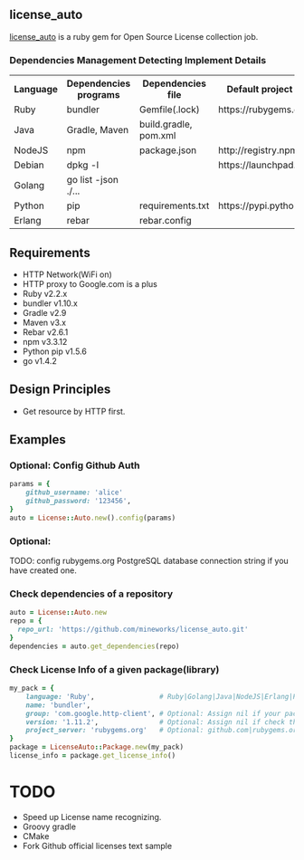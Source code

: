 ## license_auto
[license_auto](https://github.com/mineworks/license_auto) is a ruby gem for Open Source License collection job.

### Dependencies Management Detecting Implement Details
<table>
  <tr>
    <th>Language</th>
    <th>Dependencies programs</th>
    <th>Dependencies file</th>
    <th>Default project servers</th>
    <th>Optional</th>
    <th>Progress(%)</th>
  </tr>
  <tr>
    <td>Ruby</td>
    <td>bundler</td>
    <td>Gemfile(.lock)</td>
    <td>https://rubygems.org/</td>
    <td> https://rubygems.org/pages/data</td>
    <td>1</td>
  </tr>
  <tr>
    <td>Java</td>
    <td>Gradle, Maven</td>
    <td>build.gradle, pom.xml</td>
    <td></td>
    <td></td>
    <td>0</td>
  </tr>
  <tr>
    <td>NodeJS</td>
    <td>npm</td>
    <td>package.json</td>
    <td>http://registry.npmjs.org</td>
    <td></td>
    <td>0</td>
  </tr>
  <tr>
      <td>Debian</td>
      <td>dpkg -l</td>
      <td></td>
      <td>https://launchpad.net/</td>      
      <td></td>
      <td>0</td>
  </tr>
  <tr>
    <td>Golang</td>
    <td>go list -json ./...</td>
    <td></td>
    <td></td>
    <td></td>
    <td>0</td>
  </tr>
  <tr>
    <td>Python</td>
    <td>pip</td>
    <td>requirements.txt</td>
    <td>https://pypi.python.org/pypi</td>
    <td></td>
    <td>0</td>
  </tr>  
  <tr>
    <td>Erlang</td>
    <td>rebar</td>
    <td>rebar.config</td>
    <td></td>
    <td></td>
    <td>0</td>
  </tr>  
  
</table>

## Requirements
* HTTP Network(WiFi on)
* HTTP proxy to Google.com is a plus
* Ruby v2.2.x
* bundler v1.10.x
* Gradle v2.9
* Maven v3.x
* Rebar v2.6.1
* npm v3.3.12
* Python pip v1.5.6
* go v1.4.2


## Design Principles
* Get resource by HTTP first. 

## Examples

### Optional: Config Github Auth
``` ruby
params = {
    github_username: 'alice'
    github_password: '123456',
}
auto = License::Auto.new().config(params)
```

### Optional:

TODO: config rubygems.org PostgreSQL database connection string if you have created one.

### Check dependencies of a repository
``` ruby
auto = License::Auto.new
repo = {
  repo_url: 'https://github.com/mineworks/license_auto.git'
}
dependencies = auto.get_dependencies(repo)
```

### Check License Info of a given package(library)
``` ruby
my_pack = {
    language: 'Ruby',                # Ruby|Golang|Java|NodeJS|Erlang|Python|
    name: 'bundler',
    group: 'com.google.http-client', # Optional: Assign nil if your package is not a Java
    version: '1.11.2',               # Optional: Assign nil if check the latest
    project_server: 'rubygems.org'   # Optional: github.com|rubygems.org|pypi.python.org/pypi|registry.npmjs.org
}
package = LicenseAuto::Package.new(my_pack)
license_info = package.get_license_info()
```

# TODO
* Speed up License name recognizing.
* Groovy gradle
* CMake
* Fork Github official licenses text sample



